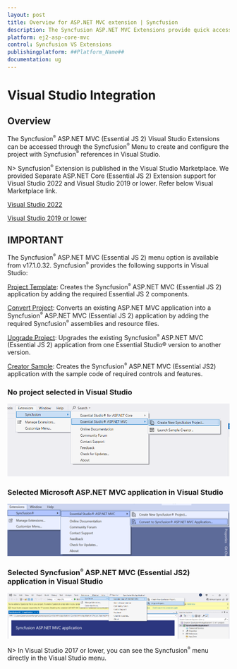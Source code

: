 ```yaml
---
layout: post
title: Overview for ASP.NET MVC extension | Syncfusion
description: The Syncfusion ASP.NET MVC Extensions provide quick access to create or configure the Syncfusion ASP.NET projects along with Essential JS 2 components.
platform: ej2-asp-core-mvc
control: Syncfusion VS Extensions
publishingplatform: ##Platform_Name##
documentation: ug
---
```


# Visual Studio Integration

## Overview

The Syncfusion<sup style="font-size:70%">&reg;</sup> ASP.NET MVC (Essential JS 2) Visual Studio Extensions can be accessed through the Syncfusion<sup style="font-size:70%">&reg;</sup> Menu to create and configure the project with Syncfusion<sup style="font-size:70%">&reg;</sup> references in Visual Studio.

N> Syncfusion<sup style="font-size:70%">&reg;</sup> Extension is published in the Visual Studio Marketplace. We provided Separate ASP.NET Core (Essential JS 2) Extension support for Visual Studio 2022 and Visual Studio 2019 or lower. Refer below Visual Marketplace link.

[Visual Studio 2022](https://marketplace.visualstudio.com/items?itemName=SyncfusionInc.ASPNETMVCVSExtensions)

[Visual Studio 2019 or lower](https://marketplace.visualstudio.com/items?itemName=SyncfusionInc.ASPNETMVCExtensions)

## IMPORTANT

The Syncfusion<sup style="font-size:70%">&reg;</sup> ASP.NET MVC (Essential JS 2) menu option is available from v17.1.0.32.
Syncfusion<sup style="font-size:70%">&reg;</sup> provides the following supports in Visual Studio:

[Project Template](./visual-studio-extensions/create-project): Creates the Syncfusion<sup style="font-size:70%">&reg;</sup> ASP.NET MVC (Essential JS 2) application by adding the required Essential JS 2 components.

[Convert Project](./visual-studio-extensions/convert-project): Converts an existing ASP.NET MVC application into a Syncfusion<sup style="font-size:70%">&reg;</sup> ASP.NET MVC (Essential JS 2) application by adding the required Syncfusion<sup style="font-size:70%">&reg;</sup> assemblies and resource files.

[Upgrade Project](./visual-studio-extensions/upgrade-project): Upgrades the existing Syncfusion<sup style="font-size:70%">&reg;</sup> ASP.NET MVC (Essential JS 2) application from one Essential Studio&reg; version to another version.

[Creator Sample](./visual-studio-extensions/create-sample): Creates the Syncfusion<sup style="font-size:70%">&reg;</sup> ASP.NET MVC (Essential JS2) application with the sample code of required controls and features.

### No project selected in Visual Studio

![no project selected](images/no-project-selected.png)

### Selected Microsoft ASP.NET MVC application in Visual Studio

![selected microsoft aspmvc](images/selected-microsoft-mvc-application.png)

### Selected Syncfusion<sup style="font-size:70%">&reg;</sup> ASP.NET MVC (Essential JS2) application in Visual Studio

![selected syncfusion aspnetmvc](images/selected-syncfusion-mvc-application.png)

N> In Visual Studio 2017 or lower, you can see the Syncfusion<sup style="font-size:70%">&reg;</sup> menu directly in the Visual Studio menu.